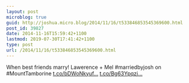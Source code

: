 ```yaml
---
layout: post
microblog: true
guid: http://joshua.micro.blog/2014/11/16/t533846853545369600.html
post_id: 39827
date: 2014-11-16T15:59:42+1100
lastmod: 2019-07-30T17:41:42+1100
type: post
url: /2014/11/16/t533846853545369600.html
---
```

When best friends marry! Lawerence + Mel #marriedbyjosh on #MountTamborine [t.co/bDWoNkyuf...](http://t.co/bDWoNkyufa) [t.co/Bg63Ypqzj...](http://t.co/Bg63Ypqzjl)

